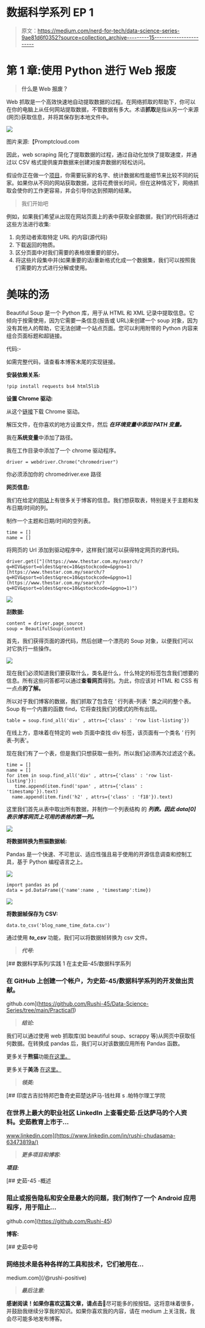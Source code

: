 # 数据科学系列 EP 1

> 原文：<https://medium.com/nerd-for-tech/data-science-series-9ae81d6f0352?source=collection_archive---------15----------------------->

# 第 1 章:使用 Python 进行 Web 报废

> **什么是 Web 报废？**

Web 抓取是一个高效快速地自动提取数据的过程。在网络抓取的帮助下，你可以在你的电脑上从任何网站提取数据，不管数据有多大。术语**抓取**是指从另一个来源(网页)获取信息，并将其保存到本地文件中。

![](img/50f2f3b8cc28d51637ac365d1723d6a3.png)

图片来源:【Promptcloud.com 

因此，web scraping 简化了提取数据的过程，通过自动化加快了提取速度，并通过以 CSV 格式提供废弃数据来创建对废弃数据的轻松访问。

假设你正在做一个[项目](http://rushichudasama.ml/)，你需要玩家的名字、统计数据和性能细节来比较不同的玩家。如果你从不同的网站获取数据，这将花费很长时间，但在这种情况下，网络抓取会使你的工作更容易，并会引导你达到预期的结果。

> 我们开始吧

例如，如果我们希望从出现在网站页面上的表中获取全部数据，我们的代码将通过这些方法进行收集:

1.  向劳动者索取特定 URL 的内容(源代码)
2.  下载返回的物质。
3.  区分页面中对我们需要的表格很重要的部分。
4.  将这些片段集中并(如果重要的话)重新格式化成一个数据集，我们可以按照我们需要的方式进行分解或使用。

# 美味的汤

Beautiful Soup 是一个 Python 库，用于从 HTML 和 XML 记录中提取信息。它倾向于按需使用，因为它需要一条信息(报告或 URL)来创建一个 soup 对象，因为没有其他人的帮助，它无法创建一个站点页面。您可以利用附带的 Python 内容来组合页面标题和超链接。

代码:-

如需完整代码，请查看本博客末尾的实现链接。

**安装依赖关系:**

```
!pip install requests bs4 html5lib
```

**设置 Chrome 驱动:**

从这个[链接](https://chromedriver.chromium.org/downloads)下载 Chrome 驱动。

解压文件，在你喜欢的地方设置文件，然后 ***在环境变量中添加 PATH 变量。***

我在**系统变量**中添加了路径。

我在工作目录中添加了一个 chrome 驱动程序。

```
driver = webdriver.Chrome("chromedriver")
```

你必须添加你的 chromedriver.exe 路径

**网页信息:**

我们在给定的[网站](https://www.thestar.com.my/search/?q=HIV&qsort=oldest&qrec=10&qstockcode=&pgno=1)上有很多关于博客的信息。我们想获取表，特别是关于主题和发布日期/时间的列。

制作一个主题和日期/时间的空列表。

```
time = []
name = []
```

将网页的 Url 添加到驱动程序中，这样我们就可以获得特定网页的源代码。

```
driver.get(["](https://www.thestar.com.my/search/?q=HIV&qsort=oldest&qrec=10&qstockcode=&pgno=1)[https://www.thestar.com.my/search/?q=HIV&qsort=oldest&qrec=10&qstockcode=&pgno=1](https://www.thestar.com.my/search/?q=HIV&qsort=oldest&qrec=10&qstockcode=&pgno=1)")
```

![](img/457c776528454236c9bb8e3cc589d273.png)

**刮数据:**

```
content = driver.page_source
soup = BeautifulSoup(content)
```

首先，我们获得页面的源代码，然后创建一个漂亮的 Soup 对象，以便我们可以对它执行一些操作。

![](img/92aa094c795464aaba720dfadc7115a8.png)

现在我们必须知道我们要获取什么，类名是什么，什么特定的标签包含我们想要的信息。所有这些问答都可以通过**查看网页**得到。为此，你应该对 HTML 和 CSS 有一点点**的了解。**

所以对于我们博客的数据，我们抓取了包含在 *'* 行列表-列表 *'* 类之间的整个表。Soup 有一个内置的函数 find，它将查找我们的模式的所有出现。

```
table = soup.find_all('div' , attrs={'class' : 'row list-listing'})
```

在线上方，意味着在特定的 web 页面中查找 div 标签，该页面有一个类名 *'* 行列表-列表'。

现在我们有了一个表，但是我们只想获取一些列，所以我们必须再次过滤这个表。

```
time = []
name = []
for item in soup.find_all('div' , attrs={'class' : 'row list-listing'}):
   time.append(item.find('span' , attrs={'class' :        'timestamp'}).text)
  name.append(item.find('h2' , attrs={'class' : 'f18'}).text)
```

这里我们首先从表中取出所有数据，并制作一个列表结构 的 ***列表。因此 data[0]表示博客网页上可用的表格的第一列。***

![](img/66fda723b5696ab3ac64d84447f80387.png)

**将数据转换为熊猫数据帧:**

Pandas 是一个快速、不可思议、适应性强且易于使用的开源信息调查和控制工具，基于 Python 编程语言之上。

![](img/6145cc6a6c019ab6676ba71a01a12e4e.png)

```
import pandas as pd
data = pd.DataFrame({'name':name , 'timestamp':time})
```

![](img/b12595b2b353ab9876b75f75a43b5022.png)

**将数据帧保存为 CSV:**

```
data.to_csv('blog_name_time_data.csv')
```

通过使用 ***to_csv*** 功能，我们可以将数据帧转换为 csv 文件。

> ***代号:***

[](https://github.com/Rushi-45/Data-Science-Series/tree/main/Practical1) [## 数据科学系列/实践 1 在主史茹-45/数据科学系列

### 在 GitHub 上创建一个帐户，为史茹-45/数据科学系列的开发做出贡献。

github.com](https://github.com/Rushi-45/Data-Science-Series/tree/main/Practical1) 

> ***结论:***

我们可以通过使用 web 抓取库(如 beautiful soup、scrappy 等)从网页中获取任何数据。在转换成 pandas 后，我们可以对该数据应用所有 Pandas 函数。

更多关于**熊猫**功能[在这里。](https://pandas.pydata.org/pandas-docs/stable/reference/general_functions.html)

更多关于**美汤** [在这里。](https://beautiful-soup-4.readthedocs.io/en/latest/)

> ***领英:***

[](https://www.linkedin.com/in/rushi-chudasama-63473819a/) [## 印度古吉拉特邦巴鲁奇史茹楚达萨马-钱杜拜 s .帕特尔理工学院

### 在世界上最大的职业社区 LinkedIn 上查看史茹·丘达萨马的个人资料。史茹教育上市于…

www.linkedin.com](https://www.linkedin.com/in/rushi-chudasama-63473819a/) 

> ***更多项目和博客:***

***项目:***

[](https://github.com/Rushi-45) [## 史茹-45 -概述

### 阻止或报告隐私和安全是最大的问题，我们制作了一个 Android 应用程序，用于阻止…

github.com](https://github.com/Rushi-45) 

**博客:**

[](/@rushi-positive) [## 史茹中号

### 网络技术是各种各样的工具和技术，它们被用在…

medium.com](/@rushi-positive) 

> ***最后注意:***

**感谢阅读！如果你喜欢这篇文章，请点击**👏尽可能多的按按钮。这将意味着很多，并鼓励我继续分享我的知识。如果你喜欢我的内容，请在 medium 上关注我，我会尽可能多地发布博客。
